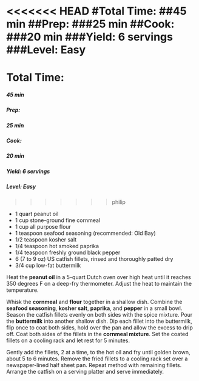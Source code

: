 <<<<<<< HEAD
#Total Time:
##45 min
##Prep:
###25 min
##Cook:
###20 min
###Yield: 6 servings
###Level: Easy
=======
# Total Time:
##### 45 min
##### Prep:
##### 25 min
##### Cook:
##### 20 min
##### Yield: 6 servings
##### Level: Easy
>>>>>>> philip

* 1 quart peanut oil
* 1 cup stone-ground fine cornmeal
* 1 cup all purpose flour
* 1 teaspoon seafood seasoning (recommended: Old Bay)
* 1/2 teaspoon kosher salt
* 1/4 teaspoon hot smoked paprika
* 1/4 teaspoon freshly ground black pepper
* 6 (7 to 9 oz) US catfish fillets, rinsed and thoroughly patted dry
* 3/4 cup low-fat buttermilk

Heat the **peanut oil** in a 5-quart Dutch oven over high heat until it reaches 350 degrees F on a deep-fry thermometer. Adjust the heat to maintain the temperature.

Whisk the **cornmeal** and **flour** together in a shallow dish. Combine the **seafood seasoning**, **kosher salt**, **paprika**, and **pepper** in a small bowl. Season the catfish fillets evenly on both sides with the spice mixture. Pour the **buttermilk** into another shallow dish. Dip each fillet into the buttermilk, flip once to coat both sides, hold over the pan and allow the excess to drip off. Coat both sides of the fillets in the **cornmeal mixture**. Set the coated fillets on a cooling rack and let rest for 5 minutes.

Gently add the fillets, 2 at a time, to the hot oil and fry until golden brown, about 5 to 6 minutes. Remove the fried fillets to a cooling rack set over a newspaper-lined half sheet pan. Repeat method with remaining fillets. Arrange the catfish on a serving platter and serve immediately.